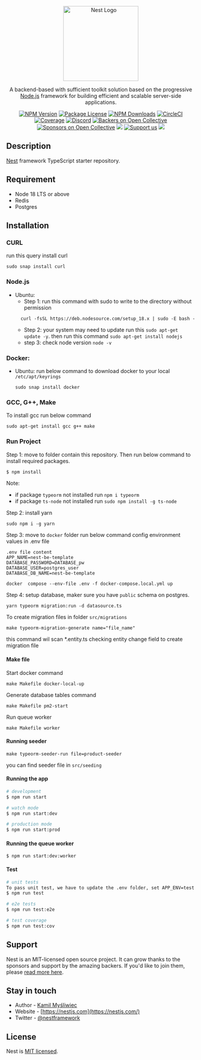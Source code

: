 <p align="center">
  <a href="http://nestjs.com/" target="blank"><img src="https://nestjs.com/img/logo-small.svg" width="200" alt="Nest Logo" /></a>
</p>

[circleci-image]: https://img.shields.io/circleci/build/github/nestjs/nest/master?token=abc123def456

[circleci-url]: https://circleci.com/gh/nestjs/nest

  <p align="center">A backend-based with sufficient toolkit solution based on the progressive <a href="http://nodejs.org" target="_blank">Node.js</a> framework for building efficient and scalable server-side applications.</p>
    <p align="center">
<a href="https://www.npmjs.com/~nestjscore" target="_blank"><img src="https://img.shields.io/npm/v/@nestjs/core.svg" alt="NPM Version" /></a>
<a href="https://www.npmjs.com/~nestjscore" target="_blank"><img src="https://img.shields.io/npm/l/@nestjs/core.svg" alt="Package License" /></a>
<a href="https://www.npmjs.com/~nestjscore" target="_blank"><img src="https://img.shields.io/npm/dm/@nestjs/common.svg" alt="NPM Downloads" /></a>
<a href="https://circleci.com/gh/nestjs/nest" target="_blank"><img src="https://img.shields.io/circleci/build/github/nestjs/nest/master" alt="CircleCI" /></a>
<a href="https://coveralls.io/github/nestjs/nest?branch=master" target="_blank"><img src="https://coveralls.io/repos/github/nestjs/nest/badge.svg?branch=master#9" alt="Coverage" /></a>
<a href="https://discord.gg/G7Qnnhy" target="_blank"><img src="https://img.shields.io/badge/discord-online-brightgreen.svg" alt="Discord"/></a>
<a href="https://opencollective.com/nest#backer" target="_blank"><img src="https://opencollective.com/nest/backers/badge.svg" alt="Backers on Open Collective" /></a>
<a href="https://opencollective.com/nest#sponsor" target="_blank"><img src="https://opencollective.com/nest/sponsors/badge.svg" alt="Sponsors on Open Collective" /></a>
  <a href="https://paypal.me/kamilmysliwiec" target="_blank"><img src="https://img.shields.io/badge/Donate-PayPal-ff3f59.svg"/></a>
    <a href="https://opencollective.com/nest#sponsor"  target="_blank"><img src="https://img.shields.io/badge/Support%20us-Open%20Collective-41B883.svg" alt="Support us"></a>
  <a href="https://twitter.com/nestframework" target="_blank"><img src="https://img.shields.io/twitter/follow/nestframework.svg?style=social&label=Follow"></a>
</p>
  <!--[![Backers on Open Collective](https://opencollective.com/nest/backers/badge.svg)](https://opencollective.com/nest#backer)
  [![Sponsors on Open Collective](https://opencollective.com/nest/sponsors/badge.svg)](https://opencollective.com/nest#sponsor)-->

## Description

[Nest](https://github.com/nestjs/nest) framework TypeScript starter repository.

## Requirement

- Node 18 LTS or above
- Redis
- Postgres

## Installation

### CURL

run this query install curl

```agsl
sudo snap install curl
```

### Node.js

- Ubuntu:
    - Step 1: run this command with sudo to write to the directory without permission
  ```agsl
    curl -fsSL https://deb.nodesource.com/setup_18.x | sudo -E bash -
  ```
    - Step 2: your system may need to update run this `sudo apt-get update -y`.
      then run this command `sudo apt-get install nodejs`
    - step 3: check node version `node -v`

### Docker:

- Ubuntu:
  run below command to download docker to your local `/etc/apt/keyrings`
  ```agsl
  sudo snap install docker
  ```

### GCC, G++, Make

To install gcc run below command

```
sudo apt-get install gcc g++ make
```

### Run Project

Step 1: move to folder contain this repository. Then run below command to install
required packages.

```bash
$ npm install
```

Note: 
 - if package `typeorm` not installed run ``npm i typeorm``
 - if package `ts-node` not installed run ``sudo npm install -g ts-node``

Step 2: install yarn

```
sudo npm i -g yarn
```

Step 3: move to ``docker`` folder run below command
config environment values in .env file

```agsl
.env file content
APP_NAME=nest-be-template
DATABASE_PASSWORD=DATABASE_pw
DATABASE_USER=postgres_user
DATABASE_DB_NAME=nest-be-template
```

```
docker  compose --env-file .env -f docker-compose.local.yml up
```

Step 4: setup database, maker sure you have `public` schema on postgres.

```agsl
yarn typeorm migration:run -d datasource.ts
```

To create migration files in folder `src/migrations` 

```agsl
make typeorm-migration-generate name="file_name"
```

this command wil scan *.entity.ts checking entity change field to create migration file


#### Make file
Start docker command
```agsl
make Makefile docker-local-up
```

Generate database tables command
```agsl
make Makefile pm2-start
```
Run queue worker
```agsl
make Makefile worker
```

#### Running seeder

```agsl
make typeorm-seeder-run file=product-seeder
```

you can find seeder file in ``src/seeding``

#### Running the app

```bash
# development
$ npm run start

# watch mode
$ npm run start:dev

# production mode
$ npm run start:prod
```
#### Running the queue worker

```agsl
$ npm run start:dev:worker
```

#### Test

```bash
# unit tests
To pass unit test, we have to update the .env folder, set APP_ENV=test
$ npm run test

# e2e tests
$ npm run test:e2e

# test coverage
$ npm run test:cov
```

## Support

Nest is an MIT-licensed open source project. It can grow thanks to the sponsors and support by the amazing backers. If
you'd like to join them, please [read more here](https://docs.nestjs.com/support).

## Stay in touch

- Author - [Kamil Myśliwiec](https://kamilmysliwiec.com)
- Website - [https://nestjs.com](https://nestjs.com/)
- Twitter - [@nestframework](https://twitter.com/nestframework)

## License

Nest is [MIT licensed](LICENSE).

